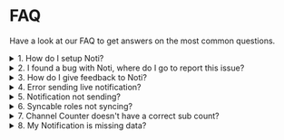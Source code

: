 # FAQ

Have a look at our FAQ to get answers on the most common questions.&#x20;

<details>

<summary> 1. How do I setup Noti?</summary>

It's very simple actually, we have a whole page dedicated in setting up Noti. You can visit it [here](../setup/setup).
<!--[here](../setup/setup/streamer.md). -->

</details>

<details>

<summary>2. I found a bug with Noti, where do I go to report this issue?</summary>

Visit our [Support Server](https://notibot.app/support) and create a ticket describing the issue you're having. A staff member will get to you as soon as possible.

</details>

<details>

<summary>3. How do I give feedback to Noti?</summary>



Great question! We love feedback from the community. You can submit feedback through by visiting this [link](https://noti.canny.io/feature-requests). Simply fill in the required detail and click "Create Post".\
\
Tip: Submitting a photo or image that represents your feedback will greatly improve our experience with fixing the issue or adding a new feature.

When submitting a suggestion, please keep in mind that it may not always be implemented as it is merely a suggestion. Additionally, please be aware that we are not obligated to give you credit as the original creator if you choose to submit a suggestion. Thank you for your understanding.

</details>

<details>

<summary>4. Error sending live notification?</summary>

If a bot can't send messages to a notification channel, it may be missing permissions. To fix this, add the bot or a relevant role to the channel and ensure they have "view channel" and "send messages" permissions with a green checkmark.

</details>

<details>

<summary>5. Notification not sending?</summary>

Double check it has the /setup in the command list

Make sure the bot has the right permissions. It needs to have the "Send Messages" "Mention everyone/roles" "Read Message History" "Embed links" "Attach files".

</details>

<details>

<summary>6. Syncable roles not syncing?</summary>

In order to sync roles, Noti needs to have the right permissions. \
Make sure the bot has permission to manage roles.\
Make sure the bot has a role above the role that it's granting.

</details>

<details>

<summary>7. Channel Counter doesn't have a correct sub count?</summary>

The subs are counted the day you add the bot; this is to due limited API data provided by Kick

</details>

<details>

<summary>8. My Notification is missing data?</summary>

The reason for this? Noti is getting the data too quickly to get all the data accurately for thumbnail & viewer count only! \
Another reason it can be inaccurate is due to the Kick API having issues.

</details>
